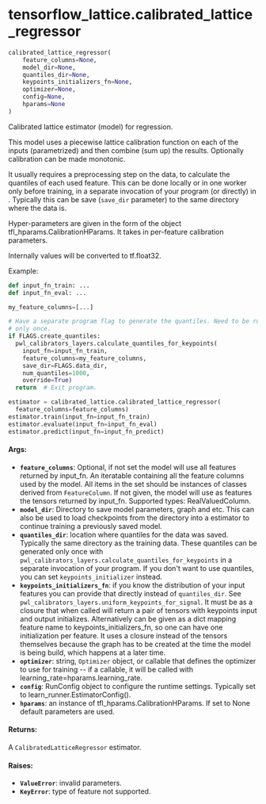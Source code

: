<div itemscope itemtype="http://developers.google.com/ReferenceObject">
<meta itemprop="name" content="tensorflow_lattice.calibrated_lattice_regressor" />
</div>

# tensorflow_lattice.calibrated_lattice_regressor

``` python
calibrated_lattice_regressor(
    feature_columns=None,
    model_dir=None,
    quantiles_dir=None,
    keypoints_initializers_fn=None,
    optimizer=None,
    config=None,
    hparams=None
)
```

Calibrated lattice estimator (model) for regression.

This model uses a piecewise lattice calibration function on each of the
inputs (parametrized) and then combine (sum up) the results. Optionally
calibration can be made monotonic.

It usually requires a preprocessing step on the data, to calculate the
quantiles of each used feature. This can be done locally or in one worker
only before training, in a separate invocation of your program (or directly)
in . Typically this can be save (`save_dir` parameter) to the same
directory where the data is.

Hyper-parameters are given in the form of the object
tfl_hparams.CalibrationHParams. It takes in per-feature calibration
parameters.

Internally values will be converted to tf.float32.



Example:

```python
def input_fn_train: ...
def input_fn_eval: ...

my_feature_columns=[...]

# Have a separate program flag to generate the quantiles. Need to be run
# only once.
if FLAGS.create_quantiles:
  pwl_calibrators_layers.calculate_quantiles_for_keypoints(
    input_fn=input_fn_train,
    feature_columns=my_feature_columns,
    save_dir=FLAGS.data_dir,
    num_quantiles=1000,
    override=True)
  return  # Exit program.

estimator = calibrated_lattice.calibrated_lattice_regressor(
  feature_columns=feature_columns)
estimator.train(input_fn=input_fn_train)
estimator.evaluate(input_fn=input_fn_eval)
estimator.predict(input_fn=input_fn_predict)
```

#### Args:

* <b>`feature_columns`</b>: Optional, if not set the model will use all features
    returned by input_fn. An iteratable containing all the feature
    columns used by the model. All items in the set should be instances of
    classes derived from `FeatureColumn`. If not given, the model will
    use as features the tensors returned by input_fn.
    Supported types: RealValuedColumn.
* <b>`model_dir`</b>: Directory to save model parameters, graph and etc. This can
    also be used to load checkpoints from the directory into a estimator to
    continue training a previously saved model.
* <b>`quantiles_dir`</b>: location where quantiles for the data was saved. Typically
    the same directory as the training data. These quantiles can be
    generated only once with
    `pwl_calibrators_layers.calculate_quantiles_for_keypoints` in a separate
    invocation of your program. If you don't want to use quantiles, you can
    set `keypoints_initializer` instead.
* <b>`keypoints_initializers_fn`</b>: if you know the distribution of your
    input features you can provide that directly instead of `quantiles_dir`.
    See `pwl_calibrators_layers.uniform_keypoints_for_signal`. It must be
    as a closure that when called will return a pair of tensors with
    keypoints input and output initializes. Alternatively can be given as
    a dict mapping feature name to keypoints_initializers_fn, so one
    can have one initialization per feature. It uses a closure instead of
    the tensors themselves because the graph has to be created at the time
    the model is being build, which happens at a later time.
* <b>`optimizer`</b>: string, `Optimizer` object, or callable that defines the
    optimizer to use for training -- if a callable, it will be called with
    learning_rate=hparams.learning_rate.
* <b>`config`</b>: RunConfig object to configure the runtime settings. Typically set
    to learn_runner.EstimatorConfig().
* <b>`hparams`</b>: an instance of tfl_hparams.CalibrationHParams. If set to
    None default parameters are used.


#### Returns:

A `CalibratedLatticeRegressor` estimator.


#### Raises:

* <b>`ValueError`</b>: invalid parameters.
* <b>`KeyError`</b>: type of feature not supported.